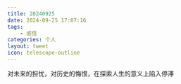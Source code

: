 ```yaml
---
title: 20240925
date: 2024-09-25 17:07:16
tags:
    - 感悟
categories: 个人
layout: tweet
icon: telescope-outline
---
```


对未来的担忧，对历史的悔恨，在探索人生的意义上陷入停滞